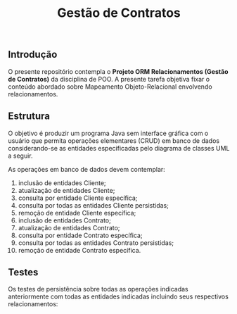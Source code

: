 <div align="center"  >
  <h1 align="center" >
    Gestão de Contratos
    <br />
  </h1>
 <img src="https://skillicons.dev/icons?i=java" alt=""> &nbsp
 <img src="https://skillicons.dev/icons?i=mysql" alt=""> &nbsp
 <img src="https://skillicons.dev/icons?i=idea" alt=""> 
</div>

## Introdução
O presente repositório contempla o **Projeto ORM Relacionamentos (Gestão de Contratos)** da disciplina de POO. A presente tarefa objetiva fixar o conteúdo abordado sobre Mapeamento Objeto-Relacional envolvendo
relacionamentos.

## Estrutura
O objetivo é produzir um programa Java sem interface gráfica com o usuário que permita operações elementares (CRUD) em banco de dados considerando-se as entidades especificadas pelo diagrama de classes UML a seguir.
<div align="center" > <img src="https://github.com/user-attachments/assets/a1e3df86-dd07-4660-82cb-86cf67c2d34a" alt=""> </div>
As operações em banco de dados devem contemplar:

1. inclusão de entidades Cliente;
2. atualização de entidades Cliente;
3. consulta por entidade Cliente específica;
4. consulta por todas as entidades Cliente persistidas;
5. remoção de entidade Cliente específica;
6. inclusão de entidades Contrato;
7. atualização de entidades Contrato;
8. consulta por entidade Contrato específica;
9. consulta por todas as entidades Contrato persistidas;
10. remoção de entidade Contrato específica.

## Testes
Os testes de persistência sobre todas as operações indicadas anteriormente com todas as entidades indicadas incluindo seus respectivos relacionamentos:
<div align="center" > <img src="https://github.com/user-attachments/assets/2f405e61-a44e-4149-8289-8e032098d441" alt=""> </div>


 
